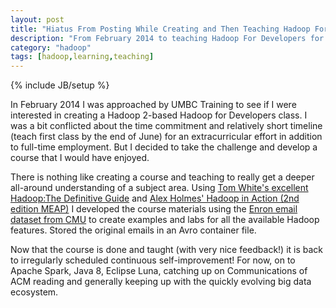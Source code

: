 ```yaml
---
layout: post
title: "Hiatus From Posting While Creating and Then Teaching Hadoop For Developers"
description: "From February 2014 to teaching Hadoop For Developers for UMBC Training took an hiatus from posting"
category: "hadoop"
tags: [hadoop,learning,teaching]
---
```

{% include JB/setup %}

In February 2014 I was approached by UMBC Training to see if I were interested in creating a Hadoop 2-based Hadoop
for Developers class. I was a bit conflicted about the time commitment and relatively short timeline (teach first
class by the end of June) for an extracurricular effort in addition to full-time employment. But I decided to take
the challenge and develop a course that I would have enjoyed.

There is nothing like creating a course and teaching to really get a deeper all-around understanding of a subject area.
Using [Tom White's excellent Hadoop:The Definitive Guide](http://www.amazon.com/Hadoop-Definitive-Guide-Tom-White/dp/1449311520/) 
and [Alex Holmes' Hadoop in Action (2nd edition MEAP)](http://www.amazon.com/Hadoop-Practice-Alex-Holmes/dp/1617292222)
I developed the course materials using the [Enron email dataset from CMU](http://www.cs.cmu.edu/~enron/) to create
examples and labs for all the available Hadoop features. Stored the original emails in an Avro container file.

Now that the course is done and taught (with very nice feedback!) it is back to irregularly scheduled continuous self-improvement!
For now, on to Apache Spark, Java 8, Eclipse Luna, catching up on Communications of ACM reading and generally keeping up with 
the quickly evolving big data ecosystem.
 
